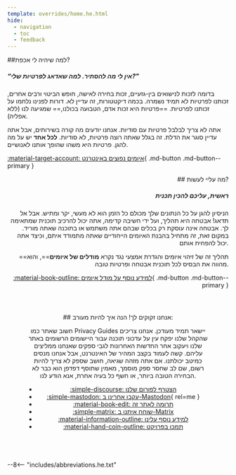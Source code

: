 ```yaml
---
template: overrides/home.he.html
hide:
  - navigation
  - toc
  - feedback
---
```


<!-- markdownlint-disable-next-line -->
<div style="max-width:50rem;margin:auto;" markdown>
<div style="max-width:38rem;" markdown>
##למה שיהיה לי אכפת?

##### “אין לי מה להסתיר. למה שאדאג לפרטיות שלי?"

בדומה לזכות לנישואים בין-גזעיים, זכות בחירה לאישה, חופש הביטוי ורבים אחרים, זכותנו לפרטיות לא תמיד נשמרה. בכמה דיקטטורות, זה עדיין לא. דורות לפנינו נלחמו על זכותנו לפרטיות. ==פרטיות היא זכות אדם, הטבועה בכולנו,== שמגיעה לנו (ללא אפליה).

אתה לא צריך לבלבל פרטיות עם סודיות. אנחנו יודעים מה קורה בשירותים, אבל אתה עדיין סוגר את הדלת. זה בגלל שאתה רוצה פרטיות, לא סודיות. **לכל אחד** יש על מה להגן. פרטיות היא משהו שהופך אותנו לאנושיים.

[:material-target-account: איומים נפוצים באינטרנט](basics/common-threats.md){ .md-button .md-button--primary }
</div>

<div style="margin-left:auto;margin-right:0;text-align:right;max-width:38rem;" markdown>
## מה עליי לעשות?

##### ראשית, עליכם להכין תכנית

הניסיון להגן על כל הנתונים שלך מכולם כל הזמן הוא לא מעשי, יקר ומתיש. אבל אל תדאג! אבטחה היא תהליך, ועל ידי חשיבה קדימה, אתה יכול להרכיב תוכנית שמתאימה לך. אבטחה אינה עוסקת רק בכלים שבהם אתה משתמש או בתוכנה שאתה מוריד. במקום זאת, זה מתחיל בהבנת האיומים הייחודיים שאתה מתמודד איתם, וכיצד אתה יכול להפחית אותם.

==תהליך זה של זיהוי איומים והגדרת אמצעי נגד נקרא **מודלים של איומים**==, והוא מהווה את הבסיס לכל תוכנית אבטחה ופרטיות טובה.

[:material-book-outline: למידע נוסף על מודל איומים](basics/threat-modeling.md){ .md-button .md-button--primary }
</div>
</div>

<div style="padding:3em;max-width:960px;margin:auto;text-align:center;" markdown>
## אנחנו זקוקים לך! הנה איך להיות מעורב:

חשוב שאתר כמו Privacy Guides יישאר תמיד מעודכן. אנחנו צריכים שהקהל שלנו יפקח עין על עדכוני תוכנה עבור היישומים הרשומים באתר שלנו ויעקוב אחר החדשות האחרונות לגבי ספקים שאנחנו ממליצים עליהם. קשה לעמוד בקצב המהיר של האינטרנט, אבל אנחנו מנסים כמיטב יכולתנו. אם אתה מזהה שגיאה, חושב שספק לא צריך להיות רשום, שם לב שחסר ספק מוסמך, מאמין שתוסף דפדפן הוא כבר לא הבחירה הטובה ביותר, או חשף כל בעיה אחרת, אנא הודע לנו.

<div class="grid cards" style="margin:auto;max-width:800px;text-align:center;" markdown>

- [:simple-discourse: הצטרף לפורום שלנו](https://discuss.privacyguides.net/)
- [:simple-mastodon: עקבו אחרינו ב-Mastodon](https://mastodon.neat.computer/@privacyguides){ rel=me }
- [:material-book-edit: תרומה לאתר זה](https://github.com/privacyguides/privacyguides.org)
- [:simple-matrix: שוחח איתנו ב-Matrix](https://matrix.to/#/#privacyguides:matrix.org)
- [:material-information-outline: למידע נוסף עלינו](about/index.md)
- [:material-hand-coin-outline: תמכו בפרויקט](about/donate.md)

</div>
</div>

--8<-- "includes/abbreviations.he.txt"
